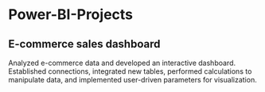 # Power-BI-Projects

## E-commerce sales dashboard
Analyzed e-commerce data and developed an interactive dashboard.
Established connections, integrated new tables, performed calculations to manipulate data, and implemented user-driven parameters for visualization.

